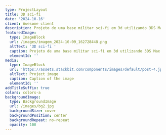 ```yaml
---
type: ProjectLayout
title: 3D sci-fi
date: '2024-10-16'
client: Awesome client
description: Projeto de uma base militar sci-fi em 3d utilizando 3DS Max
featuredImage:
  type: ImageBlock
  url: /images/imagem_2024-10-09_162728448.png
  altText: '3D sci-fi '
  caption: Projeto de uma base militar sci-fi em 3d utilizando 3DS Max
  elementId: ''
media:
  type: ImageBlock
  url: 'https://assets.stackbit.com/components/images/default/post-4.jpeg'
  altText: Project image
  caption: Caption of the image
  elementId: ''
addTitleSuffix: true
colors: colors-a
backgroundImage:
  type: BackgroundImage
  url: /images/bg2.jpg
  backgroundSize: cover
  backgroundPosition: center
  backgroundRepeat: no-repeat
  opacity: 100
---
```


